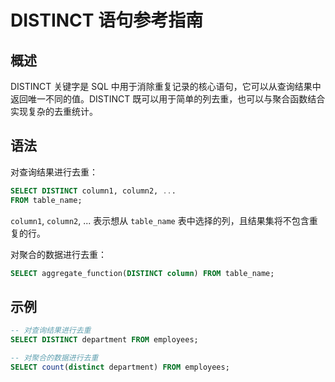 # DISTINCT 语句参考指南

## 概述
DISTINCT 关键字是 SQL 中用于消除重复记录的核心语句，它可以从查询结果中返回唯一不同的值。DISTINCT 既可以用于简单的列去重，也可以与聚合函数结合实现复杂的去重统计。

## 语法

对查询结果进行去重：

```sql
SELECT DISTINCT column1, column2, ...
FROM table_name;
```

`column1`, `column2`, ... 表示想从 `table_name` 表中选择的列，且结果集将不包含重复的行。

对聚合的数据进行去重：

```sql
SELECT aggregate_function(DISTINCT column) FROM table_name;
```

## 示例

```sql
-- 对查询结果进行去重
SELECT DISTINCT department FROM employees;

-- 对聚合的数据进行去重
SELECT count(distinct department) FROM employees;
```
